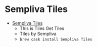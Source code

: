 # Sempliva Tiles
- [Sempliva Tiles](https://www.sempliva.com/tiles/)
  -  This is Tiles Get Tiles
  - Tiles by Sempliva
  - `brew cask install Sempliva Tiles`
